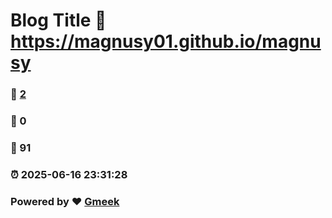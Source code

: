 # Blog Title :link: https://magnusy01.github.io/magnusy 
### :page_facing_up: [2](https://magnusy01.github.io/magnusy/tag.html) 
### :speech_balloon: 0 
### :hibiscus: 91 
### :alarm_clock: 2025-06-16 23:31:28 
### Powered by :heart: [Gmeek](https://github.com/Meekdai/Gmeek)
